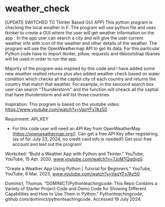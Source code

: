 # weather_check
[UPDATE SWITCHED TO Tkinter Based GUI APP]
This python program is checking the local weather in F. The program will use python file  and uses  tkinker to create a GUI where the user will get weather information on the app . In the  app user can search a city and will give the user current weather info with icon of the weather and other details of the weather. The program will use the OpenWeathermap API to get its data. For this particular Python code have to  import tkinter, pillow, requests and ttkbootstrap libaries will be used in order to run the app.


Majority of the program was inspired by this code and I have added some new weather realted returns plus also added weather check based on water condition
which checks all the captiol city of each country and returns the country that match that weather. For example, in the sencond search box user can search "Thunderstorm" and the function will cheack all the captial that have thunderstorm and will list those countries.


Inspiration:
This program is based on the youtube video: https://www.youtube.com/watch?v=VaqYFs7Az50
 

Requirment:
API_KEY 
- For this code user will need an API Key from OpenWeatherMap (https://openweathermap.org/). Can get a free API Key after registering. (as of for July 23, 2024, no credit card info is needed!) Get your free account and test out the program!


Workcited:
“Build a Weather App with Python and Tkinter.” YouTube, YouTube, 15 Apr. 2020, www.youtube.com/watch?v=7JoMTQgdxg0. 

“Create a Weather App Using Python | Tutorial for Beginners.” YouTube, YouTube, 6 Mar. 2023, www.youtube.com/watch?v=VaqYFs7Az50. 

Dominict, Thomas. “DOMINICT/Pythonteachingcode: This Repo Contains a Variety of Starter Project Code and Demo Code for Showing Different Capabilities and How to Use Them in Python.” Pythonteachingcode, github.com/dominict/pythonteachingcode. Accessed 19 July 2024. 
